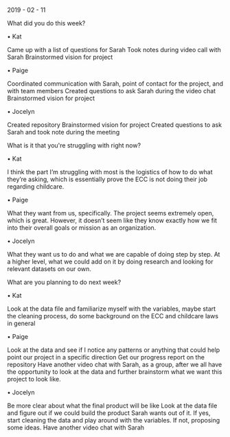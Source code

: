 2019 - 02 - 11

What did you do this week?

•	Kat

Came up with a list of questions for Sarah 
Took notes during video call with Sarah Brainstormed vision for project

•	Paige

Coordinated communication with Sarah, point of contact for the project, and with team members 
Created questions to ask Sarah during the video chat Brainstormed vision for project

•	Jocelyn

Created repository Brainstormed vision for project 
Created questions to ask Sarah and took note during the meeting 

What is it that you're struggling with right now?

•	Kat

I think the part I’m struggling with most is the logistics of how to do what they’re asking, which is essentially prove the ECC is not doing their job regarding childcare.

•	Paige

What they want from us, specifically. The project seems extremely open, which is great. However, it doesn’t seem like they know exactly how we fit into their overall goals or mission as an organization.

•	Jocelyn

What they want us to do and what we are capable of doing step by step. At a higher level, what we could add on it by doing research and looking for relevant datasets on our own. 

What are you planning to do next week?

•	Kat

Look at the data file and familiarize myself with the variables, maybe start the cleaning process, do some background on the ECC and childcare laws in general 

•	Paige

Look at the data and see if I notice any patterns or anything that could help point our project in a specific direction Get our progress report on the repository Have another video chat with Sarah, as a group, after we all have the opportunity to look at the data and further brainstorm what we want this project to look like. 

•	Jocelyn

Be more clear about what the final product will be like Look at the data file and figure out if we could build the product Sarah wants out of it. If yes, start cleaning the data and play around with the variables. If not, proposing some ideas. Have another video chat with Sarah
